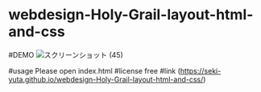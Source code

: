 # webdesign-Holy-Grail-layout-html-and-css
#DEMO
![スクリーンショット (45)](https://user-images.githubusercontent.com/56211510/81931756-8eaed400-9625-11ea-98c7-fb6d0733e2c6.png)

#usage
Please open index.html
#license
free
#link
(https://seki-yuta.github.io/webdesign-Holy-Grail-layout-html-and-css/)
